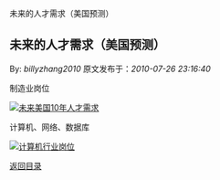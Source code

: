 未来的人才需求（美国预测）
## 未来的人才需求（美国预测）

By: *billyzhang2010* 原文发布于：*2010-07-26 23:16:40*

制造业岗位

[![未来美国10年人才需求](https&#58;//lpqaaa.bay.livefilestore.com/y1m-aOX8N56v4U__DsfQnZBbjr4IaY6GNHAK4WIjMT-QyhYzwFBvbUy7iaLdEvPkXLWsoQGuUt0eFUKk7xEt99LowAMrq0mCnsXPuRYCsG5FP75APC8ylwfWybfzlIFFjZxsKjoKy2mCofNXWKtbvdEfQ/%E6%9C%AA%E6%9D%A5%E7%BE%8E%E5%9B%BD10%E5%B9%B4%E4%BA%BA%E6%89%8D%E9%9C%80%E6%B1%82_thumb[2].jpg?download&amp;psid=1)](https&#58;//lpqaaa.bay.livefilestore.com/y1m0DGisN3haiXfZxfTTldOIRTvqVR4WHz5wTHGL0WO-jeSlVXO8MBPeceGPVyvrk210YuzTkCVKJAzSDnlkDssyczXVVYmE4Kr6Rn2XqHUDXiTMFZoavlZ6NlXA0P1aX2L8Azk111ZQ5--TDcD5np4vA/%E6%9C%AA%E6%9D%A5%E7%BE%8E%E5%9B%BD10%E5%B9%B4%E4%BA%BA%E6%89%8D%E9%9C%80%E6%B1%82[4].jpg?download&amp;psid=1)

计算机、网络、数据库

[![计算机行业岗位](https&#58;//lpqaaa.bay.livefilestore.com/y1miDAGFT5CjZE6PIJExNClwxTpiYaTMP1crfJUzawCt9OqXeW6pfz-za-8GnjGAB2plXbEqmf7vHEj5JljppJf4nbxgDFqcYHvBDnyuBVsUIrAUXOsR5wPQe8ygNvWEsaEWGYdA69ELZPRjV4nrS274A/%E8%AE%A1%E7%AE%97%E6%9C%BA%E8%A1%8C%E4%B8%9A%E5%B2%97%E4%BD%8D_thumb[8].jpg?download&amp;psid=1)](https&#58;//lpqaaa.bay.livefilestore.com/y1mnuVQOGmf30EyJMs-a48nuw-8fxA_QdAKBnQvA_cVSzelt-nTj5Me2ZIKaORH-3waUCyy8kJk3Tz5oEdntkwYQ9TuRSnVTNGnAUEK3euEXq4Uxl5UFEbkuR1B5qGSkHbZRP_12CuFrlEbBBUm3CNZyw/%E8%AE%A1%E7%AE%97%E6%9C%BA%E8%A1%8C%E4%B8%9A%E5%B2%97%E4%BD%8D[10].jpg?download&amp;psid=1)

[返回目录](index.html)
